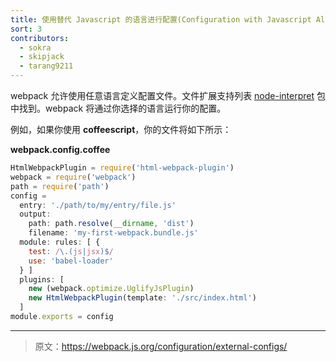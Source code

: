 ```yaml
---
title: 使用替代 Javascript 的语言进行配置(Configuration with Javascript Alternatives)
sort: 3
contributors:
  - sokra
  - skipjack
  - tarang9211
---
```


webpack 允许使用任意语言定义配置文件。文件扩展支持列表 [node-interpret](https://github.com/js-cli/js-interpret) 包中找到。webpack 将通过你选择的语言运行你的配置。

例如，如果你使用 **coffeescript**，你的文件将如下所示：

**webpack.config.coffee**

```javascript
HtmlWebpackPlugin = require('html-webpack-plugin')
webpack = require('webpack')
path = require('path')
config =
  entry: './path/to/my/entry/file.js'
  output:
    path: path.resolve(__dirname, 'dist')
    filename: 'my-first-webpack.bundle.js'
  module: rules: [ {
    test: /\.(js|jsx)$/
    use: 'babel-loader'
  } ]
  plugins: [
    new (webpack.optimize.UglifyJsPlugin)
    new HtmlWebpackPlugin(template: './src/index.html')
  ]
module.exports = config
```

***

> 原文：https://webpack.js.org/configuration/external-configs/